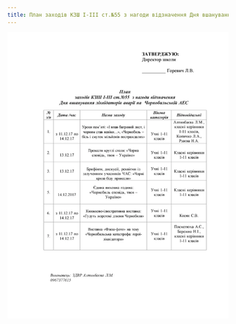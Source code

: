 ```yaml
---
title: План заходів КЗШ І-ІІІ ст.№55 з нагоди відзначення Дня вшанування ліквідаторів аварії на Чорнобильській АЕС
---
```


![](plan.webp)
